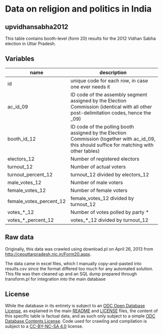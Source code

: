 # Data on religion and politics in India 

## upvidhansabha2012

This table contains booth-level (form 20) results for the 2012 Vidhan Sabha election in Uttar Pradesh.

## Variables

name | description
--- | ---
id | unique code for each row, in case one ever needs it
ac_id_09 | ID code of the assembly segment assigned by the Election Commission (identical with all other post-delimitation codes, hence the _09)
booth_id_12 | ID code of the polling booth assigned by the Election Commission (together with ac_id_09, this should suffice for matching with other tables)
electors_12 | Number of registered electors
turnout_12 | Number of actual voters
turnout_percent_12 | turnout_12 divided by electors_12
male_votes_12 | Number of male voters
female_votes_12 | Number of female voters
female_votes_percent_12 | female_votes_12 divided by turnout_12
votes_*_12 | Number of votes polled by party *
votes_*_percent_12 | votes_*_12 divided by turnout_12

## Raw data

Originally, this data was crawled using download.pl on April 26, 2013 from http://ceouttarpradesh.nic.in/Form20.aspx.

The data came in excel files, which I manually copy-and-pasted into results.csv since the format differed too much for any automated solution. This file was then cleaned up and an SQL dump prepared through transform.pl for integration into the main database

## License

While the database in its entirety is subject to an [ODC Open Database License](http://opendatacommons.org/licenses/odbl/), as explained in the main [README](https://github.com/raphael-susewind/india-religion-politics/blob/master/README.md) and [LICENSE](https://github.com/raphael-susewind/india-religion-politics/blob/master/LICENSE.md) files, the content of this specific table is factual data, and as such only subject to a simple [ODC Database Contents License](http://opendatacommons.org/licenses/dbcl/). Code used for crawling and compilation is subject to a [CC-BY-NC-SA 4.0](https://creativecommons.org/licenses/by-nc-sa/4.0/) license.
